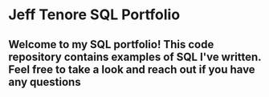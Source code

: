 # Jeff Tenore SQL Portfolio
## Welcome to my SQL portfolio! This code repository contains examples of SQL I've written. Feel free to take a look and reach out if you have any questions
